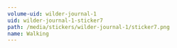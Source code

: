 ```yaml
---
volume-uid: wilder-journal-1
uid: wilder-journal-1-sticker7
path: /media/stickers/wilder-journal-1/sticker7.png
name: Walking
---
```

